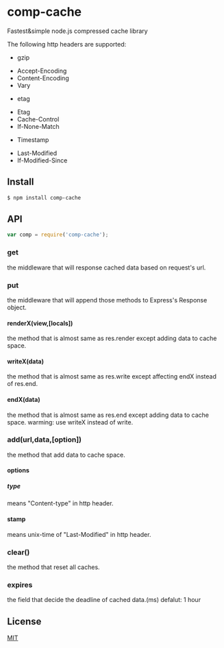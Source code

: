 # comp-cache
Fastest&amp;simple node.js compressed cache library

The following http headers are supported:

  * gzip
   - Accept-Encoding
   - Content-Encoding
   - Vary
  * etag
   - Etag
   - Cache-Control
   - If-None-Match
  * Timestamp
   - Last-Modified
   - If-Modified-Since
   


## Install

```bash
$ npm install comp-cache
```

## API

```js
var comp = require('comp-cache');
```

### get
the middleware that will response cached data based on request's url.

### put
the middleware that will append those methods to Express's Response object.

#### renderX(view,[locals])
the method that is almost same as res.render except adding data to cache space.

#### writeX(data)
the method that is almost same as res.write except affecting endX instead of res.end. 

#### endX(data)
the method that is almost same as res.end except adding data to cache space. 
warming: use writeX instead of write.

### add(url,data,[option])
the method that add data to cache space.

#### options

##### type
means "Content-type" in http header.

#### stamp
means unix-time of "Last-Modified" in http header.

### clear()
the method that reset all caches.

### expires
the field that decide the deadline of cached data.(ms)
defalut: 1 hour


## License

[MIT](LICENSE)